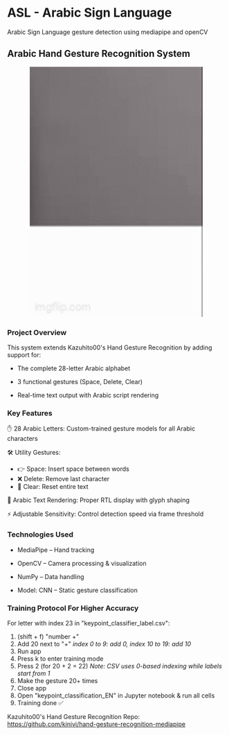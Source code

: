 # ASL - Arabic Sign Language
Arabic Sign Language gesture detection using mediapipe and openCV
## Arabic Hand Gesture Recognition System
<p align="center">
  <img src="./a34057.gif" width="400" alt="Gesture Recognition Demo">
</p>

### Project Overview

This system extends Kazuhito00's Hand Gesture Recognition by adding support for:

- The complete 28-letter Arabic alphabet

- 3 functional gestures (Space, Delete, Clear)

- Real-time text output with Arabic script rendering

### Key Features
✋ 28 Arabic Letters: Custom-trained gesture models for all Arabic characters

🛠 Utility Gestures:

- 👉 Space: Insert space between words
- ❌ Delete: Remove last character
- 🧹 Clear: Reset entire text

📜 Arabic Text Rendering: Proper RTL display with glyph shaping

⚡ Adjustable Sensitivity: Control detection speed via frame threshold

### Technologies Used

- MediaPipe – Hand tracking

- OpenCV – Camera processing & visualization

- NumPy – Data handling

- Model: CNN – Static gesture classification

### Training Protocol For Higher Accuracy

For letter with index 23 in "keypoint_classifier_label.csv":

1. (shift + f) "number +"
2. Add 20 next to "+"  *index 0 to 9: add 0, index 10 to 19: add 10*
3. Run app
4. Press k to enter training mode
5. Press 2 (for 20 + 2 = 22) *Note: CSV uses 0-based indexing while labels start from 1*
6. Make the gesture 20+ times
7. Close app
8. Open "keypoint_classification_EN" in Jupyter notebook & run all cells
9. Training done ✅

Kazuhito00's Hand Gesture Recognition Repo: https://github.com/kinivi/hand-gesture-recognition-mediapipe
